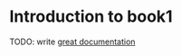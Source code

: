# Introduction to book1

TODO: write [great documentation](http://jacobian.org/writing/what-to-write/)
